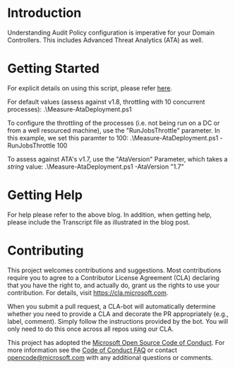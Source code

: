 # Introduction
Understanding Audit Policy configuration is imperative for your Domain Controllers.  This includes Advanced Threat Analytics (ATA) as well.

# Getting Started
For explicit details on using this script, please refer [here](https//aka.ms/ataauditingblog).

For default values (assess against v1.8, throttling with 10 concurrent processes):
    .\Measure-AtaDeployment.ps1

To configure the throttling of the processes (i.e. not being run on a DC or from a well resourced machine), use the "RunJobsThrottle" parameter.  In this example, we set this paramter to 100:
    .\Measure-AtaDeployment.ps1 -RunJobsThrottle 100

To assess against ATA's v1.7, use the "AtaVersion" Parameter, which takes a *string* value:
    .\Measure-AtaDeployment.ps1 -AtaVersion "1.7"

# Getting Help
For help please refer to the above blog.  In addition, when getting help, please include the Transcript file as illustrated in the blog post.

# Contributing
This project welcomes contributions and suggestions.  Most contributions require you to agree to a
Contributor License Agreement (CLA) declaring that you have the right to, and actually do, grant us
the rights to use your contribution. For details, visit https://cla.microsoft.com.

When you submit a pull request, a CLA-bot will automatically determine whether you need to provide
a CLA and decorate the PR appropriately (e.g., label, comment). Simply follow the instructions
provided by the bot. You will only need to do this once across all repos using our CLA.

This project has adopted the [Microsoft Open Source Code of Conduct](https://opensource.microsoft.com/codeofconduct/).
For more information see the [Code of Conduct FAQ](https://opensource.microsoft.com/codeofconduct/faq/) or
contact [opencode@microsoft.com](mailto:opencode@microsoft.com) with any additional questions or comments.
